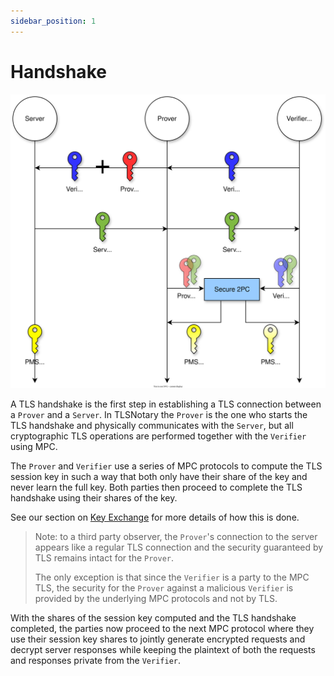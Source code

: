 ```yaml
---
sidebar_position: 1
---
```


# Handshake

![](../../diagrams/key_exchange.svg)

A TLS handshake is the first step in establishing a TLS connection between a `Prover` and a `Server`. In TLSNotary the `Prover` is the one who starts the TLS handshake and physically communicates with the `Server`, but all cryptographic TLS operations are performed together with the `Verifier` using MPC.

The `Prover` and `Verifier` use a series of MPC protocols to compute the TLS session key in such a way that both only have their share of the key and never learn the full key. Both parties then proceed to complete the TLS handshake using their shares of the key.

See our section on [Key Exchange](../../mpc/key_exchange.md) for more details of how this is done.

> Note: to a third party observer, the `Prover`'s connection to the server appears like a regular TLS connection and the security guaranteed by TLS remains intact for the `Prover`.
>
> The only exception is that since the `Verifier` is a party to the MPC TLS, the security for the `Prover` against a malicious `Verifier` is provided by the underlying MPC protocols and not by TLS.

With the shares of the session key computed and the TLS handshake completed, the parties now proceed to the next MPC protocol where they use their session key shares to jointly generate encrypted requests and decrypt server responses while keeping the plaintext of both the requests and responses private from the `Verifier`.
